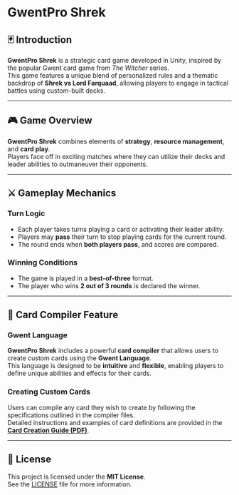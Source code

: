 # GwentPro Shrek

## 🃏 Introduction
**GwentPro Shrek** is a strategic card game developed in Unity, inspired by the popular Gwent card game from *The Witcher* series.  
This game features a unique blend of personalized rules and a thematic backdrop of **Shrek vs Lord Farquaad**, allowing players to engage in tactical battles using custom-built decks.

---

## 🎮 Game Overview
**GwentPro Shrek** combines elements of **strategy**, **resource management**, and **card play**.  
Players face off in exciting matches where they can utilize their decks and leader abilities to outmaneuver their opponents.

---

## ⚔️ Gameplay Mechanics

### Turn Logic
- Each player takes turns playing a card or activating their leader ability.  
- Players may **pass** their turn to stop playing cards for the current round.  
- The round ends when **both players pass**, and scores are compared.

### Winning Conditions
- The game is played in a **best-of-three** format.  
- The player who wins **2 out of 3 rounds** is declared the winner.

---

## 🧙 Card Compiler Feature

### Gwent Language
**GwentPro Shrek** includes a powerful **card compiler** that allows users to create custom cards using the **Gwent Language**.  
This language is designed to be **intuitive** and **flexible**, enabling players to define unique abilities and effects for their cards.

### Creating Custom Cards
Users can compile any card they wish to create by following the specifications outlined in the compiler files.  
Detailed instructions and examples of card definitions are provided in the  
[**Card Creation Guide (PDF)**](https://github.com/Mrcharlezzz/Gwent-Total-War/blob/main/card_creation_guide.pdf).

---

## 📜 License
This project is licensed under the **MIT License**.  
See the [LICENSE](./LICENSE) file for more information.
